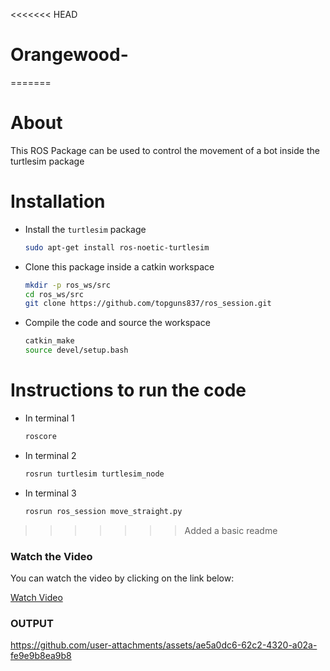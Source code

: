 <<<<<<< HEAD
# Orangewood-
=======
# About

This ROS Package can be used to control the movement of a bot inside the turtlesim package

# Installation

- Install the `turtlesim` package

    ```bash
    sudo apt-get install ros-noetic-turtlesim
    ```

- Clone this package inside a catkin workspace

    ```bash
    mkdir -p ros_ws/src 
    cd ros_ws/src
    git clone https://github.com/topguns837/ros_session.git
    ```

- Compile the code and source the workspace

    ```bash
    catkin_make
    source devel/setup.bash
    ```

# Instructions to run the code

- In terminal 1

    ```bash
    roscore
    ```

- In terminal 2

    ```bash
    rosrun turtlesim turtlesim_node
    ```

- In terminal 3

    ```bash
    rosrun ros_session move_straight.py
    ```
>>>>>>> Added a basic readme
### Watch the Video
You can watch the video by clicking on the link below:

[Watch Video](https://github.com/codebreaker-pk/Orangewood-/blob/main/roscore%20http___CodePredator_11311_%202024-11-09%2019-04-06%20(3).mp4)

### OUTPUT
https://github.com/user-attachments/assets/ae5a0dc6-62c2-4320-a02a-fe9e9b8ea9b8

